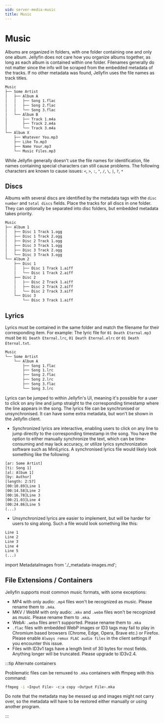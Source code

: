 ```yaml
---
uid: server-media-music
title: Music
---
```


# Music

Albums are organized in folders, with one folder containing one and only one album. Jellyfin does not care how you organize albums together, as long as each album is contained within one folder. Filenames generally do not matter since the info will be scraped from the embedded metadata of the tracks. If no other metadata was found, Jellyfin uses the file names as track titles.

```txt
Music
├── Some Artist
│   ├── Album A
│   │   ├── Song 1.flac
│   │   ├── Song 2.flac
│   │   └── Song 3.flac
│   └── Album B
│       ├── Track 1.m4a
│       ├── Track 2.m4a
│       └── Track 3.m4a
└── Album X
    ├── Whatever You.mp3
    ├── Like To.mp3
    ├── Name Your.mp3
    └── Music Files.mp3
```

While Jellyfin generally doesn't use the file names for identification, file names containing special characters can still cause problems. The following characters are known to cause issues: `<`, `>`, `:`, `"`, `/`, `\`, `|`, `?`, `*`

## Discs

Albums with several discs are identified by the metadata tags with the `disc number` and `total discs` fields. Place the tracks for all discs in one folder. They can optionally be separated into disc folders, but embedded metadata takes priority.

```txt
Music
├── Album 1
│   ├── Disc 1 Track 1.ogg
│   ├── Disc 1 Track 2.ogg
│   ├── Disc 2 Track 1.ogg
│   ├── Disc 3 Track 1.ogg
│   ├── Disc 3 Track 2.ogg
│   └── Disc 3 Track 3.ogg
└── Album 2
    ├── Disc 1
    │   ├── Disc 1 Track 1.aiff
    │   └── Disc 1 Track 2.aiff
    ├── Disc 2
    │   ├── Disc 2 Track 1.aiff
    │   ├── Disc 2 Track 2.aiff
    │   └── Disc 2 Track 3.aiff
    └── Disc 3
        └── Disc 3 Track 1.aiff
```

## Lyrics

Lyrics must be contained in the same folder and match the filename for their corresponding item. For example: The lyric file for `01 Death Eternal.mp3` must be `01 Death Eternal.lrc`, `01 Death Eternal.elrc` or `01 Death Eternal.txt`.

```txt
Music
└── Some Artist
    └── Album A
        ├── Song 1.flac
        ├── Song 1.lrc
        ├── Song 2.flac
        ├── Song 2.lrc
        ├── Song 3.flac
        └── Song 3.lrc
```

Lyrics can be jumped to within Jellyfin's UI, meaning it's possible for a user to click on any line and jump straight to the corresponding timestamp where the line appears in the song. The lyrics file can be synchronised or unsynchronised. It can have some extra metadata, but won't be shown in the Jellyfin client.

- Synchronized lyrics are interactive, enabling users to click on any line to jump directly to the corresponding timestamp in the song. You have the option to either manually synchronize the text, which can be time-consuming and may lack accuracy, or utilize lyrics synchronization software such as MiniLyrics. A synchronised lyrics file would likely look something like the following:

```txt
[ar: Some Artist]
[ti: Song 1]
[al: Album 1]
[by: Author]
[length: 2:57]
[00:10.89]Line 1
[00:14.58]Line 2
[00:16.78]Line 3
[00:21.03]Line 4
[00:24.86]Line 5
(...)
```

- Unsynchronized lyrics are easier to implement, but will be harder for users to sing along. Such a file would look something like this:

```txt
Line 1
Line 2
Line 3
Line 4
Line 5
(...)
```

import MetadataImages from './\_metadata-images.md';

<MetadataImages />

## File Extensions / Containers

Jellyfin supports most common music formats, with some exceptions:

- MP4 with only audio: `.mp4` files won't be recognized as music. Please rename them to `.m4a`.
- MKV / WebM with only audio: `.mkv` and `.webm` files won't be recognized as music. Please rename them to `.mka`.
- WebA: `.weba` files aren't supported. Please rename them to `.mka`
- `.flac` files with embedded WebP images or ID3 tags may fail to play in Chromium based browsers (Chrome, Edge, Opera, Brave etc.) or Firefox. Please enable `Always remux FLAC audio files` in the client settings if you encounter this issue.
- Files with ID3v1 tags have a length limit of 30 bytes for most fields. Anything longer will be truncated. Please upgrade to ID3v2.4.

:::tip Alternate containers

Problematic files can be remuxed to `.mka` containers with ffmpeg with this command:

```sh
ffmpeg -i <Input File> -c:a copy <Output File>.mka
```

Do note that the metadata may be messed up and images might not carry over, so the metadata will have to be restored either manually or using another program.

:::
